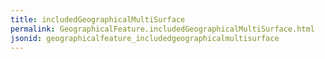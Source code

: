 ```yaml
---
title: includedGeographicalMultiSurface
permalink: GeographicalFeature.includedGeographicalMultiSurface.html
jsonid: geographicalfeature_includedgeographicalmultisurface
---
```

